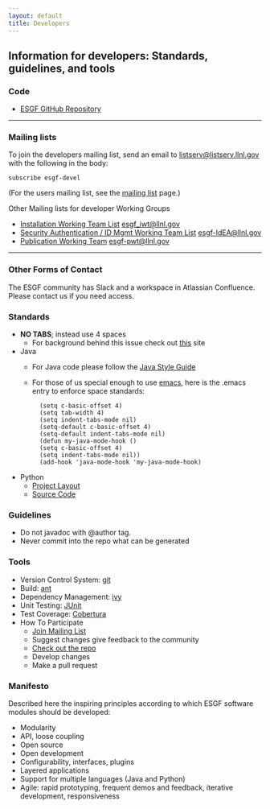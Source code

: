 ```yaml
---
layout: default 
title: Developers 
---
```


## Information for developers: Standards, guidelines, and tools

### Code

* [ESGF GitHub Repository](http://github.com/ESGF)

----

### Mailing lists

To join the developers mailing list, send an email to
[listserv@listserv.llnl.gov][listserv-devel] with the following in the body:

    subscribe esgf-devel	

(For the users mailing list, see the [mailing list] page.)

Other Mailing lists for developer Working Groups

   * [Installation Working Team List][listserv-install] esgf_iwt@llnl.gov
   * [Security Authentication / ID Mgmt Working Team List][listserv-security-auth] esgf-IdEA@llnl.gov
   * [Publication Working Team][listserv-data-pub] esgf-pwt@llnl.gov
   
----    

### Other Forms of Contact

The ESGF community has Slack and a workspace in Atlassian Confluence.  Please contact us if you need access.

### Standards

* **NO TABS**; instead use 4 spaces
    * For background behind this issue check out [this][background] site
* Java
    * For Java code please follow the [Java Style Guide][java style guide]
    * For those of us special enough to use [emacs], here is the .emacs entry to
    enforce space standards:

            (setq c-basic-offset 4)
            (setq tab-width 4)
            (setq indent-tabs-mode nil)
            (setq-default c-basic-offset 4)
            (setq-default indent-tabs-mode nil)
            (defun my-java-mode-hook ()
            (setq c-basic-offset 4)
            (setq indent-tabs-mode nil))
            (add-hook 'java-mode-hook 'my-java-mode-hook)

* Python
    * [Project Layout](#)
    * [Source Code](#)

### Guidelines

* Do not javadoc with @author tag.
* Never commit into the repo what can be generated

### Tools

* Version Control System: [git]
* Build: [ant]
* Dependency Management: [ivy]
* Unit Testing: [JUnit]
* Test Coverage: [Cobertura]
* How To Participate
    * [Join Mailing List][mailinglist]
    * Suggest changes give feedback to the community
    * [Check out the repo][github]
    * Develop changes
    * Make a pull request

<a name="manifesto"></a>

### Manifesto

Described here the inspiring principles according to which ESGF software
modules should be developed:

* Modularity
* API, loose coupling
* Open source
* Open development
* Configurability, interfaces, plugins
* Layered applications
* Support for multiple languages (Java and Python)
* Agile: rapid prototyping, frequent demos and feedback, iterative development,
  responsiveness

[background]:      http://www.jwz.org/doc/tabs-vs-spaces.html
[java style guide]: hhttps://www.oracle.com/technetwork/java/codeconvtoc-136057.html
[emacs]:            http://www.gnu.org/software/emacs
[git]:              http://git-scm.com
[ant]:              http://ant.apache.org
[ivy]:              http://ant.apache.org/ivy
[junit]:            http://www.junit.org
[cobertura]:        http://cobertura.sourceforge.net
[artifactory]:      http://www.jfrog.org/products.php
[github]:           http://github.com/ESGF
[mailinglist]:      mailing-list.html
[github]:           http://www.github.com/ESGF
[listserv-devel]:       mailto:esgf-devel@llnl.gov
[listserv-install]:     mailto:esgf_iwt@llnl.gov
[listserv-security-auth]:       mailto:esgf-idea@llnl.gov
[listserv-data-pub]:       mailto:esgf-pwt@llnl.gov
[mailing list]:     mailing-list.html

